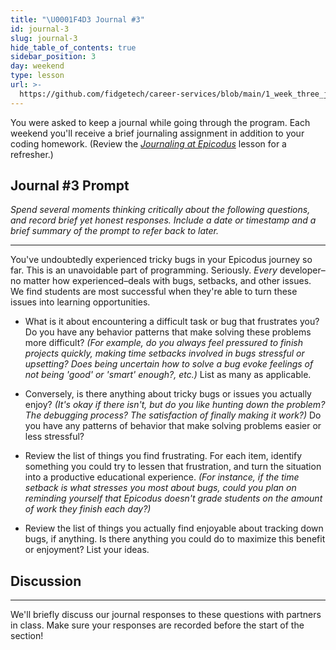 ```yaml
---
title: "\U0001F4D3 Journal #3"
id: journal-3
slug: journal-3
hide_table_of_contents: true
sidebar_position: 3
day: weekend
type: lesson
url: >-
  https://github.com/fidgetech/career-services/blob/main/1_week_three_journal_prompt.md
---
```


You were asked to keep a journal while going through the program. Each weekend you'll receive a brief journaling assignment in addition to your coding homework. (Review the _[Journaling at Epicodus](/introduction-to-programming/git-html-and-css/homework-journaling-at-epicodus)_ lesson for a refresher.)

## Journal #3 Prompt

_Spend several moments thinking critically about the following questions, and record brief yet honest responses. Include a date or timestamp and a brief summary of the prompt to refer back to later._

---

You've undoubtedly experienced tricky bugs in your Epicodus journey so far. This is an unavoidable part of programming. Seriously. _Every_ developer–no matter how experienced–deals with bugs, setbacks, and other issues. We find students are most successful when they're able to turn these issues into learning opportunities.

* What is it about encountering a difficult task or bug that frustrates you? Do you have any behavior patterns that make solving these problems more difficult? _(For example, do you always feel pressured to finish projects quickly, making time setbacks involved in bugs stressful or upsetting? Does being uncertain how to solve a bug evoke feelings of not being 'good' or 'smart' enough?, etc.)_ List as many as applicable.

* Conversely, is there anything about tricky bugs or issues you actually enjoy? _(It's okay if there isn't, but do you like hunting down the problem? The debugging process? The satisfaction of finally making it work?)_ Do you have any patterns of behavior that make solving problems easier or less stressful?

* Review the list of things you find frustrating. For each item, identify something you could try to lessen that frustration, and turn the situation into a productive educational experience. _(For instance, if the time setback is what stresses you most about bugs, could you plan on reminding yourself that Epicodus doesn't grade students on the amount of work they finish each day?)_

* Review the list of things you actually find enjoyable about tracking down bugs, if anything. Is there anything you could do to maximize this benefit or enjoyment? List your ideas.

## Discussion
---

We'll briefly discuss our journal responses to these questions with partners in class. Make sure your responses are recorded before the start of the section!